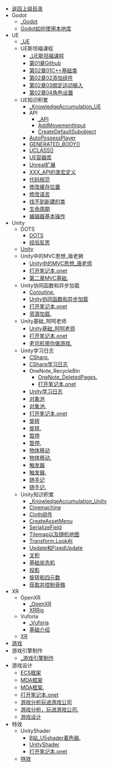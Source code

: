 - [返回上级目录](../_sidebar.md)
- Godot
    - [_Godot](Godot/_Godot.md)
    - [Godot如何使用本地库](Godot/Godot如何使用本地库.md)
- UE
    - [_UE](UE/_UE.md)
    - UE斯坦福课程
        - [_UE斯坦福课程](UE/UE斯坦福课程/_UE斯坦福课程.md)
        - [第01章Github](UE/UE斯坦福课程/第01章Github.md)
        - [第02章01C++基础类](UE/UE斯坦福课程/第02章01C++基础类.md)
        - [第02章02添加组件](UE/UE斯坦福课程/第02章02添加组件.md)
        - [第02章03绑定运动输入](UE/UE斯坦福课程/第02章03绑定运动输入.md)
        - [第02章04角色设置](UE/UE斯坦福课程/第02章04角色设置.md)
    - UE知识积累
        - [_KnowledgeAccumulation_UE](UE/UE知识积累/_KnowledgeAccumulation_UE.md)
        - API
            - [_API](UE/UE知识积累/API/_API.md)
            - [AddMovementInput](UE/UE知识积累/API/AddMovementInput.md)
            - [CreateDefaultSubobject](UE/UE知识积累/API/CreateDefaultSubobject.md)
        - [AutoPossessPlayer](UE/UE知识积累/AutoPossessPlayer.md)
        - [GENERATED_BODY()](UE/UE知识积累/GENERATED_BODY().md)
        - [UCLASS()](UE/UE知识积累/UCLASS().md)
        - [UE容器库](UE/UE知识积累/UE容器库.md)
        - [Unreal扩展](UE/UE知识积累/Unreal扩展.md)
        - [XXX_API的类宏定义](UE/UE知识积累/XXX_API的类宏定义.md)
        - [代码规范](UE/UE知识积累/代码规范.md)
        - [修改缓存位置](UE/UE知识积累/修改缓存位置.md)
        - [修改语言](UE/UE知识积累/修改语言.md)
        - [找不到新建的类](UE/UE知识积累/找不到新建的类.md)
        - [生命周期](UE/UE知识积累/生命周期.md)
        - [编辑器基本操作](UE/UE知识积累/编辑器基本操作.md)
- Unity
    - DOTS
        - [DOTS](Unity/DOTS/DOTS.md)
        - [经验反思](Unity/DOTS/经验反思.md)
    - [Unity](Unity/Unity.md)
    - Unity中的MVC思想_唐老狮
        - [Unity中的MVC思想_唐老师](Unity/Unity中的MVC思想_唐老狮/Unity中的MVC思想_唐老师.md)
        - [打开笔记本.onet](Unity/Unity中的MVC思想_唐老狮/打开笔记本.onetoc2)
        - [第二章MVC基础.](Unity/Unity中的MVC思想_唐老狮/第二章MVC基础.one)
    - Unity协同函数和异步加载
        - [Coroutine.](Unity/Unity协同函数和异步加载/Coroutine.one)
        - [Unity协同函数和异步加载](Unity/Unity协同函数和异步加载/Unity协同函数和异步加载.md)
        - [打开笔记本.onet](Unity/Unity协同函数和异步加载/打开笔记本.onetoc2)
        - [资源加载.](Unity/Unity协同函数和异步加载/资源加载.one)
    - Unity基础_呵呵老师
        - [Unity基础_呵呵老师](Unity/Unity基础_呵呵老师/Unity基础_呵呵老师.md)
        - [打开笔记本.onet](Unity/Unity基础_呵呵老师/打开笔记本.onetoc2)
        - [老司机带你做游戏.](Unity/Unity基础_呵呵老师/老司机带你做游戏.one)
    - Unity学习日志
        - [CSharp.](Unity/Unity学习日志/CSharp.one)
        - [CSharp学习日志](Unity/Unity学习日志/CSharp学习日志.md)
        - OneNote_RecycleBin
            - [OneNote_DeletedPages.](Unity/Unity学习日志/OneNote_RecycleBin/OneNote_DeletedPages.one)
            - [打开笔记本.onet](Unity/Unity学习日志/OneNote_RecycleBin/打开笔记本.onetoc2)
        - [Unity学习日志](Unity/Unity学习日志/Unity学习日志.md)
        - [对象池](Unity/Unity学习日志/对象池.md)
        - [对象池.](Unity/Unity学习日志/对象池.one)
        - [打开笔记本.onet](Unity/Unity学习日志/打开笔记本.onetoc2)
        - [旋转](Unity/Unity学习日志/旋转.md)
        - [旋转.](Unity/Unity学习日志/旋转.one)
        - [暂停](Unity/Unity学习日志/暂停.md)
        - [暂停.](Unity/Unity学习日志/暂停.one)
        - [物体移动](Unity/Unity学习日志/物体移动.md)
        - [物体移动.](Unity/Unity学习日志/物体移动.one)
        - [触发器](Unity/Unity学习日志/触发器.md)
        - [触发器.](Unity/Unity学习日志/触发器.one)
        - [随手记](Unity/Unity学习日志/随手记.md)
        - [随手记.](Unity/Unity学习日志/随手记.one)
    - Unity知识积累
        - [_KnowledgeAccumulation_Unity](Unity/Unity知识积累/_KnowledgeAccumulation_Unity.md)
        - [Cinemachine](Unity/Unity知识积累/Cinemachine.md)
        - [Cloth组件](Unity/Unity知识积累/Cloth组件.md)
        - [CreateAssetMenu](Unity/Unity知识积累/CreateAssetMenu.md)
        - [SerializeField](Unity/Unity知识积累/SerializeField.md)
        - [Tilemap以及随机地图](Unity/Unity知识积累/Tilemap以及随机地图.md)
        - [Transform.LookAt](Unity/Unity知识积累/Transform.LookAt.md)
        - [Update和FixedUpdate](Unity/Unity知识积累/Update和FixedUpdate.md)
        - [叉积](Unity/Unity知识积累/叉积.md)
        - [基础状态机](Unity/Unity知识积累/基础状态机.md)
        - [投影](Unity/Unity知识积累/投影.md)
        - [旋转和四元数](Unity/Unity知识积累/旋转和四元数.md)
        - [获取并控制骨骼](Unity/Unity知识积累/获取并控制骨骼.md)
- XR
    - OpenXR
        - [_OpenXR](XR/OpenXR/_OpenXR.md)
        - [XRRig](XR/OpenXR/XRRig.md)
    - Vuforia
        - [_Vuforia](XR/Vuforia/_Vuforia.md)
        - [基础介绍](XR/Vuforia/基础介绍.md)
    - [XR](XR/XR.md)
- [游戏](游戏.md)
- 游戏引擎制作
    - [_游戏引擎制作](游戏引擎制作/_游戏引擎制作.md)
- 游戏设计
    - [ECS框架](游戏设计/ECS框架.md)
    - [MDA框架](游戏设计/MDA框架.md)
    - [MDA框架.](游戏设计/MDA框架.one)
    - [打开笔记本.onet](游戏设计/打开笔记本.onetoc2)
    - [游戏分析玩进游戏公司](游戏设计/游戏分析玩进游戏公司.md)
    - [游戏分析，玩进游戏公司.](游戏设计/游戏分析，玩进游戏公司.one)
    - [游戏设计](游戏设计/游戏设计.md)
- 特效
    - UnityShader
        - [B站_U5shader着色器.](特效/UnityShader/B站_U5shader着色器.one)
        - [UnityShader](特效/UnityShader/UnityShader.md)
        - [打开笔记本.onet](特效/UnityShader/打开笔记本.onetoc2)
    - [特效](特效/特效.md)